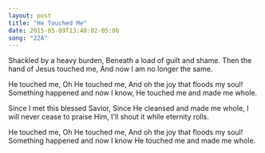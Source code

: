 ```yaml
---
layout: post
title: "He Touched Me"
date: 2015-05-09T13:40:02-05:00
song: "22A"
---
```


Shackled by a heavy burden,
Beneath a load of guilt and shame.
Then the hand of Jesus touched me,
And now I am no longer the same.

He touched me, Oh He touched me,
And oh the joy that floods my soul!
Something happened and now I know,
He touched me and made me whole.

Since I met this blessed Savior,
Since He cleansed and made me whole,
I will never cease to praise Him,
I'll shout it while eternity rolls.

He touched me, Oh He touched me,
And oh the joy that floods my soul!
Something happened and now I know
He touched me and made me whole.
